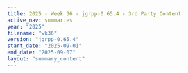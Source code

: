 ```yaml
---
title: 2025 - Week 36 - jgrpp-0.65.4 - 3rd Party Content
active_nav: summaries
year: "2025"
filename: "wk36"
version: "jgrpp-0.65.4"
start_date: "2025-09-01"
end_date: "2025-09-07"
layout: "summary_content"
---
```

